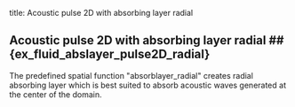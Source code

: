 title: Acoustic pulse 2D with absorbing layer radial

## Acoustic pulse 2D with absorbing layer radial ## {ex_fluid_abslayer_pulse2D_radial}

The predefined spatial function "absorblayer_radial" creates radial absorbing
layer which is best suited to absorb acoustic waves generated at the center
of the domain.
